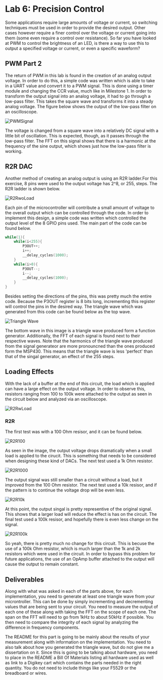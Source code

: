 # Lab 6: Precision Control
Some applications require large amounts of voltage or current, so switching techniques must be used in order to provide the desired output. Other cases however require a finer control over the voltage or current going into them (some even require a control over resistance). So far you have looked at PWM to control the brightness of an LED, is there a way to use this to output a specified voltage or current, or even a specific waveform?

## PWM Part 2
The return of PWM in this lab is found in the creation of an analog output voltage. In order to do this, a simple code was written which is able to take in a UART value and convert it to a PWM signal. This is done using a timer module and changing the CCR value, much like in Milestone 1. In order to transform the output signal into an analog voltage, it had to go through a low-pass filter. This takes the square wave and transforms it into a steady analog voltage. The figure below shows the output of the low-pass filter on an oscilloscope. 

![PWMSignal](https://github.com/RU09342/lab-6taking-control-over-your-embedded-life-nick-and-joe/blob/master/Precision%20Control/Pictures/pwmfft.png)

The voltage is changed from a square wave into a relatively DC signal with a little bit of oscillation. This is expected, though, as it passes through the low-pass filter. The FFT on this signal shows that there is a harmonic at the frequency of the sine output, which shows just how the low-pass filter is working. 

## R2R DAC
Another method of creating an analog output is using an R2R ladder.For this exercise, 8 pins were used to the output voltage has 2^8, or 255, steps. The R2R ladder is shown below.

![R2RwoLoad](https://github.com/RU09342/lab-6taking-control-over-your-embedded-life-nick-and-joe/blob/master/Precision%20Control/Schematics/R2RnoLoad.PNG)

Each pin of the microcontroller will contribute a small amount of voltage to the overall output which can be controlled through the code. In order to implement this design, a simple code was written which controlled the output level of the 8 GPIO pins used. The main part of the code can be found below.
```c
while(1){
    while(i<255){
        P3OUT++;
        i++;
        __delay_cycles(1000);
    }
    while(i>0){
        P3OUT--;
        i--;
        __delay_cycles(1000);
    }
}
```
Besides setting the directions of the pins, this was pretty much the entire code. Because the P3OUT register is 8 bits long, incrementing this register will control the pins in the desired way. The triangle wave which was generated from this code can be found below as the top wave.

![Triangle Wave](https://github.com/RU09342/lab-6taking-control-over-your-embedded-life-nick-and-joe/blob/master/Precision%20Control/Pictures/r2rRamp3.png)

The bottom wave in this image is a triangle wave produced form a function generator. Additionally, the FFT of each signal is found next to their respective waves. Note that the harmonics of the triangle wave produced from the signal generateor are more pronouncned than the ones produced form the MSP430. This means that the triangle wave is less 'perfect' than that of the singal generator, an effect of the 255 steps. 

## Loading Effects
With the lack of a buffer at the end of this circuit, the load which is applied can have a large effect on the output voltage. In order to observe this, resistors ranging from 100 to 100k were attached to the output as seen in the circuit below and analyzed via an oscilloscope. 

![R2RwLoad](https://github.com/RU09342/lab-6taking-control-over-your-embedded-life-nick-and-joe/blob/master/Precision%20Control/Schematics/R2RwLoad.PNG)

### R2R
The first test was with a 100 Ohm resisor, and it can be found below.

![R2R100](https://github.com/RU09342/lab-6taking-control-over-your-embedded-life-nick-and-joe/blob/master/Precision%20Control/Pictures/r2rLoad100.png)

As seen in the image, the output voltage drops dramatically when a small load is applied to the cirucit. This is something that needs to be considered when designing these kind of DACs. The next test used a 1k Ohm resistor. 

![R2R1000](https://github.com/RU09342/lab-6taking-control-over-your-embedded-life-nick-and-joe/blob/master/Precision%20Control/Pictures/r2rLoad1k.png)

The output signal was still smaller than a circuit without a load, but it improved from the 100 Ohm resistor. The next test used a 10k resisor, and if the pattern is to continue the voltage drop will be even less.

![R2R10k](https://github.com/RU09342/lab-6taking-control-over-your-embedded-life-nick-and-joe/blob/master/Precision%20Control/Pictures/r2rLoad10k.png)

At this point, the output singal is pretty representive of the original signal. This shows that a larger load will reduce the effect is has on the circuit. The final test used a 100k resisor, and hopefully there is even less change on the signal.

![R2R100k](https://github.com/RU09342/lab-6taking-control-over-your-embedded-life-nick-and-joe/blob/master/Precision%20Control/Pictures/r2rLoad100k.png)

So yeah, there is pretty much no change for this circuit. This is becuse the use of a 100k Ohm resistor, which is much larger than the 1k and 2k resistors which were used in the circuit. In order to bypass this problem for future applications, the use of an OpAmp buffer attached to the output will cause the output to remain constant. 


## Deliverables
Along with what was asked in each of the parts above, for each implementation, you need to generate at least one triangle wave from your microntroller. This can be done by simply incrementing and decrementing values that are being sent to your circuit. You need to measure the output of each one of these along with taking the FFT on the scope of each one. The span on the FFT will need to go from 1kHz to about 50kHz if possible. You then need to compare the integrity of each signal by analyzing the difference in frequency components.

The README for this part is going to be mainly about the results of your measurement along with information on the implementation. You need to also talk about how you generated the triangle wave, but do not give me a dissertation on it. Since this is going to be talking about hardware, you need to place in the README a Bill Of Materials listing all hardware used as well as link to a Digikey cart which contains the parts needed in the right quantity. You do not need to include things like your F5529 or the breadboard or wires.